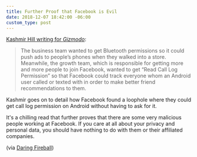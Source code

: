 ```yaml
---
title: Further Proof that Facebook is Evil
date: 2018-12-07 18:42:00 -06:00
custom_type: post
---
```


[Kashmir Hill writing for *Gizmodo*](https://gizmodo.com/facebook-was-fully-aware-that-tracking-who-people-call-1830884585/amp):

> The business team wanted to get Bluetooth permissions so it could push ads to people’s phones when they walked into a store. Meanwhile, the growth team, which is responsible for getting more and more people to join Facebook, wanted to get “Read Call Log Permission” so that Facebook could track everyone whom an Android user called or texted with in order to make better friend recommendations to them.

Kashmir goes on to detail how Facebook found a loophole where they could get call log permission on Android without having to ask for it.

It's a chilling read that further proves that there are some very malicious people working at Facebook. If you care at all about your privacy and personal data, you should have nothing to do with them or their affiliated companies.

(via [Daring Fireball](https://daringfireball.net/linked/2018/12/07/hill-facebook-emails))